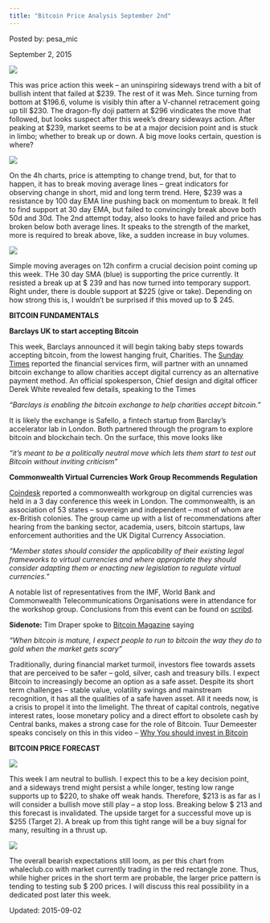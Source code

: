 ```yaml
---
title: "Bitcoin Price Analysis September 2nd"
---
```


Posted by: pesa_mic 

<span>September 2, 2015</span>


<img src="https://info-gir.github.io/deepdotweb/imgs/2015/09/1.jpg">

<p>This was price action this week &#8211; an uninspiring sideways trend with a bit of bullish intent that failed at $239. The rest of it was Meh. Since turning from bottom at $196.6, volume is visibly thin after a V-channel retracement going up till $230. The dragon-fly doji pattern at $296 vindicates the move that followed, but looks suspect after this week’s dreary sideways action. After peaking at $239, market seems to be at a major decision point and is stuck in limbo; whether to break up or down. A big move looks certain, question is where?</p>

<img src="https://info-gir.github.io/deepdotweb/imgs/2015/09/2.jpg">

<p>On the 4h charts, price is attempting to change trend, but, for that to happen, it has to break moving average lines &#8211; great indicators for observing change in short, mid and long term trend. Here, $239 was a resistance by 100 day EMA line pushing back on momentum to break. It fell to find support at 30 day EMA, but failed to convincingly break above both 50d and 30d. The 2nd attempt today, also looks to have failed and price has broken below both average lines. It speaks to the strength of the market, more is required to break above, like, a sudden increase in buy volumes.</p>

<img src="https://info-gir.github.io/deepdotweb/imgs/2015/09/3.jpg">

<p>Simple moving averages on 12h confirm a crucial decision point coming up this week. THe 30 day SMA (blue) is supporting the price currently. It resisted a break up at $ 239 and has now turned into temporary support. Right under, there is double support at $225 (give or take). Depending on how strong this is, I wouldn’t be surprised if this moved up to $ 245.</p>
<p><strong>BITCOIN FUNDAMENTALS</strong></p>
<p><strong>Barclays UK to start accepting Bitcoin</strong></p>
<p>This week, Barclays announced it will begin taking baby steps towards accepting bitcoin, from the lowest hanging fruit, Charities. The <a href="http://www.thesundaytimes.co.uk/sto/news/uk_news/article1600287.ece?CMP=OTH-gnws-standard-2015_08_30">Sunday Times</a> reported the financial services firm, will partner with an unnamed bitcoin exchange to allow charities accept digital currency as an alternative payment method. An official spokesperson, Chief design and digital officer Derek White revealed few details, speaking to the Times</p>
<p><em>“Barclays is enabling the bitcoin exchange to help charities accept bitcoin.&#8221;</em></p>
<p>It is likely the exchange is Safello, a fintech startup from Barclay’s accelerator lab in London. Both partnered through the program to explore bitcoin and blockchain tech. On the surface, this move looks like</p>
<p><em>“it&#8217;s meant to be a politically neutral move which lets them start to test out Bitcoin without inviting criticism”</em></p>
<p><strong>Commonwealth Virtual Currencies Work Group Recommends Regulation</strong></p>
<p><a href="http://www.coindesk.com/commonwealth-governments-urged-to-regulate-bitcoin/">Coindesk</a> reported a commonwealth workgroup on digital currencies was held in a 3 day conference this week in London. The commonwealth, is an association of 53 states &#8211; sovereign and independent &#8211; most of whom are ex-British colonies. The group came up with a list of recommendations after hearing from the banking sector, academia, users, bitcoin startups, law enforcement authorities and the UK Digital Currency Association.</p>
<p><em>&#8220;Member states should consider the applicability of their existing legal frameworks to virtual currencies and where appropriate they should consider adapting them or enacting new legislation to regulate virtual currencies.&#8221;</em></p>
<p>A notable list of representatives from the IMF, World Bank and Commonwealth Telecommunications Organisations were in attendance for the workshop group. Conclusions from this event can be found on <a href="https://www.scribd.com/doc/276481088/Conclusions-from-the-Commonwealth-Virtual-Currencies-Working-Group-s-Three-Day-Event">scribd</a>.</p>
<p><strong>Sidenote: </strong>Tim Draper spoke to <a href="https://bitcoinmagazine.com/21722/tim-draper-speaks-global-equity-turmoil-expect-people-run-bitcoin-way-gold/">Bitcoin Magazine</a> saying</p>
<p><em>“When bitcoin is mature, I expect people to run to bitcoin the way they do to gold when the market gets scary”</em></p>
<p>Traditionally, during financial market turmoil, investors flee towards assets that are perceived to be safer &#8211; gold, silver, cash and treasury bills. I expect Bitcoin to increasingly become an option as a safe asset. Despite its short term challenges &#8211; stable value, volatility swings and mainstream recognition, it has all the qualities of a safe haven asset. All it needs now, is a crisis to propel it into the limelight. The threat of capital controls, negative interest rates, loose monetary policy and a direct effort to obsolete cash by Central banks, makes a strong case for the role of Bitcoin. Tuur Demeester speaks concisely on this in this video &#8211; <a href="https://www.youtube.com/watch?v=K7LQu-eIOO0">Why You should invest in Bitcoin</a></p>
<p><strong>BITCOIN PRICE FORECAST</strong></p>

<img src="https://info-gir.github.io/deepdotweb/imgs/2015/09/4.jpg">

<p>This week I am neutral to bullish. I expect this to be a key decision point, and a sideways trend might persist a while longer, testing low range supports up to $220, to shake off weak hands. Therefore, $213 is as far as I will consider a bullish move still play &#8211; a stop loss. Breaking below $ 213 and this forecast is invalidated. The upside target for a successful move up is $255 (Target 2). A break up from this tight range will be a buy signal for many, resulting in a thrust up.</p>

<img src="https://info-gir.github.io/deepdotweb/imgs/2015/09/5.jpg">

<p>The overall bearish expectations still loom, as per this chart from whaleclub.co with market currently trading in the red rectangle zone. Thus, while higher prices in the short term are probable, the larger price pattern is tending to testing sub $ 200 prices. I will discuss this real possibility in a dedicated post later this week.</p>

Updated: 2015-09-02

